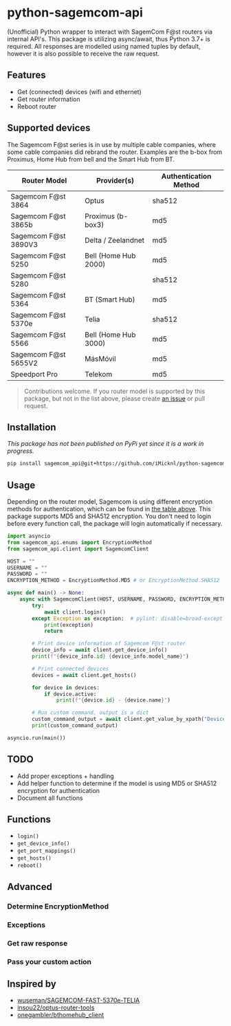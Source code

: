# python-sagemcom-api

(Unofficial) Python wrapper to interact with SagemCom F@st routers via internal API's. This package is utilizing async/await, thus Python 3.7+ is required. All responses are modelled using named tuples by default, however it is also possible to receive the raw request.

## Features

- Get (connected) devices (wifi and ethernet)
- Get router information
- Reboot router

## Supported devices

The Sagemcom F@st series is in use by multiple cable companies, where some cable companies did rebrand the router. Examples are the b-box from Proximus, Home Hub from bell and the Smart Hub from BT.

| Router Model         | Provider(s)          | Authentication Method |
| -------------------- | -------------------- | --------------------- |
| Sagemcom F@st 3864   | Optus                | sha512                |
| Sagemcom F@st 3865b  | Proximus (b-box3)    | md5                   |
| Sagemcom F@st 3890V3 | Delta / Zeelandnet   | md5                   |
| Sagemcom F@st 5250   | Bell (Home Hub 2000) | md5                   |
| Sagemcom F@st 5280   |                      | sha512                |
| Sagemcom F@st 5364   | BT (Smart Hub)       | md5                   |
| Sagemcom F@st 5370e  | Telia                | sha512                |
| Sagemcom F@st 5566   | Bell (Home Hub 3000) | md5                   |
| Sagemcom F@st 5655V2 | MásMóvil             | md5                   |
| Speedport Pro        | Telekom              | md5                   |

> Contributions welcome. If you router model is supported by this package, but not in the list above, please create [an issue](https://github.com/iMicknl/python-sagemcom-api/issues/new) or pull request.

## Installation

_This package has not been published on PyPi yet since it is a work in progress._

```bash
pip install sagemcom_api@git+https://github.com/iMicknl/python-sagemcom-api@v1.0.0
```

## Usage

Depending on the router model, Sagemcom is using different encryption methods for authentication, which can be found in [the table above](#supported-devices). This package supports MD5 and SHA512 encryption. You don't need to login before every function call, the package will login automatically if necessary.

```python
import asyncio
from sagemcom_api.enums import EncryptionMethod
from sagemcom_api.client import SagemcomClient

HOST = ""
USERNAME = ""
PASSWORD = ""
ENCRYPTION_METHOD = EncryptionMethod.MD5 # or EncryptionMethod.SHA512

async def main() -> None:
    async with SagemcomClient(HOST, USERNAME, PASSWORD, ENCRYPTION_METHOD) as client:
        try:
            await client.login()
        except Exception as exception:  # pylint: disable=broad-except
            print(exception)
            return

        # Print device information of Sagemcom F@st router
        device_info = await client.get_device_info()
        print(f"{device_info.id} {device_info.model_name}")

        # Print connected devices
        devices = await client.get_hosts()

        for device in devices:
            if device.active:
                print(f"{device.id} - {device.name}")

        # Run custom command, output is a dict
        custom_command_output = await client.get_value_by_xpath("Device/Managers/Network/IPAddressInformations/IPv6/PrefixLan")
        print(custom_command_output)

asyncio.run(main())
```

## TODO

- Add proper exceptions + handling
- Add helper function to determine if the model is using MD5 or SHA512 encryption for authentication
- Document all functions

## Functions

- `login()`
- `get_device_info()`
- `get_port_mappings()`
- `get_hosts()`
- `reboot()`

## Advanced

### Determine EncryptionMethod

### Exceptions

### Get raw response

### Pass your custom action

## Inspired by

- [wuseman/SAGEMCOM-FAST-5370e-TELIA](https://github.com/wuseman/SAGEMCOM-FAST-5370e-TELIA)
- [insou22/optus-router-tools](https://github.com/insou22/optus-router-tools)
- [onegambler/bthomehub_client](https://github.com/onegambler/bthomehub_client)
